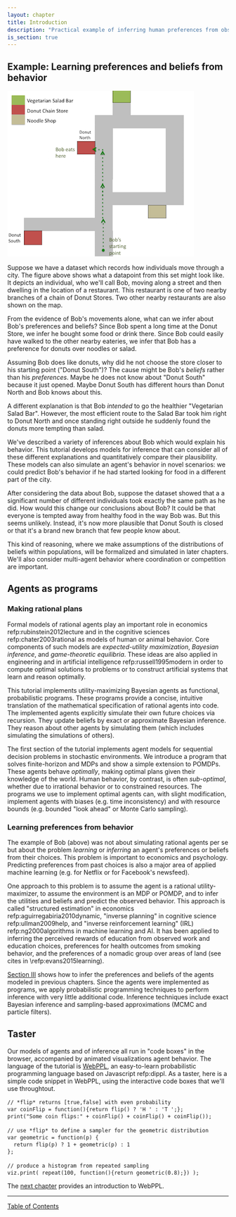 ```yaml
---
layout: chapter
title: Introduction
description: "Practical example of inferring human preferences from observed choices. Implementing agent model from decision theory as functional programs. Inferring preferences (IRL) by inverting agent models."
is_section: true
---
```


## Example: Learning preferences and beliefs from behavior

![Donut temptation gridworld](/assets/img/ch1_donut_new.png)


Suppose we have a dataset which records how individuals move through a city. The figure above shows what a datapoint from this set might look like. It depicts an individual, who we'll call Bob, moving along a street and then dwelling in the location of a restaurant. This restaurant is one of two nearby branches of a chain of Donut Stores. Two other nearby restaurants are also shown on the map.

From the evidence of Bob's movements alone, what can we infer about Bob's preferences and beliefs? Since Bob spent a long time at the Donut Store, we infer he bought some food or drink there. Since Bob could easily have walked to the other nearby eateries, we infer that Bob has a preference for donuts over noodles or salad.

Assuming Bob does like donuts, why did he not choose the store closer to his starting point ("Donut South")? The cause might be Bob's *beliefs* rather than his *preferences*. Maybe he does not know about "Donut South" because it just opened. Maybe Donut South has different hours than Donut North and Bob knows about this.

A different explanation is that Bob *intended* to go the healthier "Vegetarian Salad Bar". However, the most efficient route to the Salad Bar took him right to Donut North and once standing right outside he suddenly found the donuts more tempting than salad.

We've described a variety of inferences about Bob which would explain his behavior. This tutorial develops models for inference that can consider all of these different explanations and quantitatively compare their plausibility. These models can also simulate an agent's behavior in novel scenarios: we could predict Bob's behavior if he had started looking for food in a different part of the city. 

After considering the data about Bob, suppose the dataset showed that a a significant number of different individuals took exactly the same path as he did. How would this change our conclusions about Bob? It could be that everyone is tempted away from healthy food in the way Bob was. But this seems unlikely. Instead, it's now more plausible that Donut South is closed or that it's a brand new branch that few people know about. 

This kind of reasoning, where we make assumptions of the distributions of beliefs within populations, will be formalized and simulated in later chapters. We'll also consider multi-agent behavior where coordination or competition are important. 


## Agents as programs

### Making rational plans

Formal models of rational agents play an important role in economics refp:rubinstein2012lecture and in the cognitive sciences refp:chater2003rational as models of human or animal behavior. Core components of such models are *expected-utility maximization*, *Bayesian inference*, and *game-theoretic equilibria*. These ideas are also applied in engineering and in artificial intelligence refp:russell1995modern in order to compute optimal solutions to problems or to construct artificial systems that learn and reason optimally. 

This tutorial implements utility-maximizing Bayesian agents as functional, probabilistic programs. These programs provide a concise, intuitive translation of the mathematical specification of rational agents into code. The implemented agents explicitly simulate their own future choices via recursion. They update beliefs by exact or approximate Bayesian inference. They reason about other agents by simulating them (which includes simulating the simulations of others). 

The first section of the tutorial implements agent models for sequential decision problems in stochastic environments. We introduce a program that solves finite-horizon and MDPs and show a simple extension to POMDPs. These agents behave *optimally*, making optimal plans given their knowledge of the world. Human behavior, by contrast, is often *sub-optimal*, whether due to irrational behavior or to constrained resources. The programs we use to implement optimal agents can, with slight modification, implement agents with biases (e.g. time inconsistency) and with resource bounds (e.g. bounded "look ahead" or Monte Carlo sampling).


### Learning preferences from behavior

The example of Bob (above) was not about simulating rational agents per se but about the problem *learning* or *inferring* an agent's preferences or beliefs from their choices. This problem is important to economics and psychology. Predicting preferences from past choices is also a major area of applied machine learning (e.g. for Netflix or for Facebook's newsfeed). 

One approach to this problem is to assume the agent is a rational utility-maximizer, to assume the environment is an MDP or POMDP, and to infer the utilities and beliefs and predict the observed behavior. This approach is called "structured estimation" in economics refp:aguirregabiria2010dynamic, "inverse planning" in cognitive science refp:ullman2009help, and "inverse reinforcement learning" (IRL) refp:ng2000algorithms in machine learning and AI. It has been applied to inferring the perceived rewards of education from observed work and education choices, preferences for health outcomes from smoking behavior, and the preferences of a nomadic group over areas of land (see cites in \refp:evans2015learning). 

[Section III](/chapters/07-reasoning-about-agents.md) shows how to infer the preferences and beliefs of the agents modeled in previous chapters. Since the agents were implemented as programs, we apply probabilistic programming techniques to perform inference with very little additional code. Inference techniques include exact Bayesian inference and sampling-based approximations (MCMC and particle filters).


## Taster

Our models of agents and of inference all run in "code boxes" in the browser, accompanied by animated visualizations agent behavior. The language of the tutorial is [WebPPL](https://webppl.org), an easy-to-learn probabilistic programming language based on Javascript refp:dippl. As a taster, here is a simple code snippet in WebPPL, using the interactive code boxes that we'll use throughtout. 

~~~~
// *flip* returns [true,false] with even probability
var coinFlip = function(){return flip() ? 'H ' : 'T ';};
print("Some coin flips:" + coinFlip() + coinFlip() + coinFlip());

// use *flip* to define a sampler for the geometric distribution
var geometric = function(p) {
  return flip(p) ? 1 + geometric(p) : 1
};

// produce a histogram from repeated sampling 
viz.print( repeat(100, function(){return geometric(0.8);}) );

~~~~

The [next chapter](/chapters/02-webppl.html) provides an introduction to WebPPL.

--------------

[Table of Contents](index.md)
